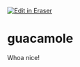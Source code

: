 <p><a target="_blank" href="https://app.eraser.io/workspace/TshvlXdH3fkU9aO0sgRD" id="edit-in-eraser-github-link"><img alt="Edit in Eraser" src="https://firebasestorage.googleapis.com/v0/b/second-petal-295822.appspot.com/o/images%2Fgithub%2FOpen%20in%20Eraser.svg?alt=media&amp;token=968381c8-a7e7-472a-8ed6-4a6626da5501"></a></p>

# guacamole

Whoa nice!


<!--- Eraser file: https://app.eraser.io/workspace/TshvlXdH3fkU9aO0sgRD --->
